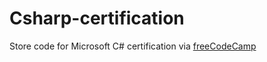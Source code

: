 # Csharp-certification
Store code for Microsoft C# certification via [freeCodeCamp](https://www.freecodecamp.org/)
